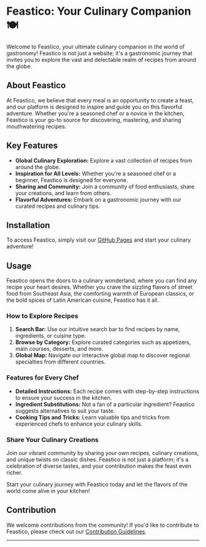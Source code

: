 # Feastico: Your Culinary Companion 🍽️

Welcome to Feastico, your ultimate culinary companion in the world of gastronomy! Feastico is not just a website; it's a gastronomic journey that invites you to explore the vast and delectable realm of recipes from around the globe.

## About Feastico

At Feastico, we believe that every meal is an opportunity to create a feast, and our platform is designed to inspire and guide you on this flavorful adventure. Whether you're a seasoned chef or a novice in the kitchen, Feastico is your go-to source for discovering, mastering, and sharing mouthwatering recipes.

## Key Features

- **Global Culinary Exploration:** Explore a vast collection of recipes from around the globe.
- **Inspiration for All Levels:** Whether you're a seasoned chef or a beginner, Feastico is designed for everyone.
- **Sharing and Community:** Join a community of food enthusiasts, share your creations, and learn from others.
- **Flavorful Adventures:** Embark on a gastronomic journey with our curated recipes and culinary tips.

## Installation

To access Feastico, simply visit our [GitHub Pages](https://your-username.github.io/feastico) and start your culinary adventure!

## Usage

Feastico opens the doors to a culinary wonderland, where you can find any recipe your heart desires. Whether you crave the sizzling flavors of street food from Southeast Asia, the comforting warmth of European classics, or the bold spices of Latin American cuisine, Feastico has it all.

### How to Explore Recipes

1. **Search Bar:** Use our intuitive search bar to find recipes by name, ingredients, or cuisine type.
2. **Browse by Category:** Explore curated categories such as appetizers, main courses, desserts, and more.
3. **Global Map:** Navigate our interactive global map to discover regional specialties from different countries.

### Features for Every Chef

- **Detailed Instructions:** Each recipe comes with step-by-step instructions to ensure your success in the kitchen.
- **Ingredient Substitutions:** Not a fan of a particular ingredient? Feastico suggests alternatives to suit your taste.
- **Cooking Tips and Tricks:** Learn valuable tips and tricks from experienced chefs to enhance your culinary skills.

### Share Your Culinary Creations

Join our vibrant community by sharing your own recipes, culinary creations, and unique twists on classic dishes. Feastico is not just a platform; it's a celebration of diverse tastes, and your contribution makes the feast even richer.

Start your culinary journey with Feastico today and let the flavors of the world come alive in your kitchen!

## Contribution

We welcome contributions from the community! If you'd like to contribute to Feastico, please check out our [Contribution Guidelines](CONTRIBUTING.md).

---
